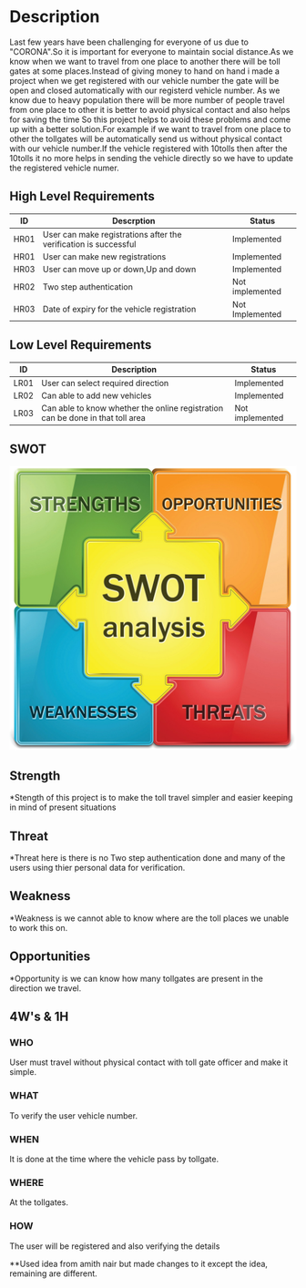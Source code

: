 # Description
Last few years have been challenging for everyone of us due to "CORONA".So it is important for everyone to maintain social distance.As we know when we want to travel from one place to another there will be toll gates at some places.Instead of giving money to hand on hand i made a project when we get registered with our vehicle number the gate will be open and closed automatically with our registerd vehicle number.
As we know due to heavy population there will be more number of people travel from one place to other it is better to avoid physical contact and also helps for saving the time
So this project helps to avoid these problems and come up with a better solution.For example if we want to travel from one place to other the tollgates will be automatically send us without physical contact with our vehicle number.If the vehicle registered with 10tolls then after the 10tolls it no more helps in sending the vehicle directly so we have to update the registered vehicle numer.

## High Level Requirements
|ID|Descrption|Status|
|--|----------|------|
|HR01|User can make registrations after the verification is successful|Implemented|
|HR01|User can make new registrations|Implemented|
|HR03|User can move up or down,Up and down|Implemented|
|HR02|Two step authentication|Not implemented|
|HR03|Date of expiry for the vehicle registration|Not Implemented|

## Low Level Requirements
|ID|Description|Status|
|--|-----------|------|
|LR01|User can select required direction|Implemented|
|LR02|Can able to add new vehicles|Implemented|
|LR03|Can able to know whether the online registration can be done in that toll area|Not implemented|
## SWOT
![swot analysis](./swot.jpg)
## Strength
*Stength of this project is to make the toll travel simpler and easier keeping in mind of present situations
## Threat
*Threat here is there is no Two step authentication done and many of the users using thier personal data for verification.
## Weakness
*Weakness is we cannot able to know where are the toll places we unable to work this on.
## Opportunities
*Opportunity is we can know how many tollgates are present in the direction we travel.
        
## 4W's & 1H 
### WHO
User must travel without physical contact with toll gate officer and make it simple.
### WHAT
To verify the user vehicle number.
### WHEN
It is done at the time where the vehicle pass by tollgate.
### WHERE
At the tollgates.
### HOW
The user will be registered and also verifying the details



**Used idea from amith nair but made changes to it except the idea, remaining are different.
